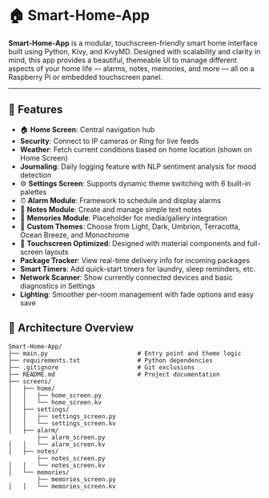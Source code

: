 # 🏠 Smart-Home-App

**Smart-Home-App** is a modular, touchscreen-friendly smart home interface built using Python, Kivy, and KivyMD. Designed with scalability and clarity in mind, this app provides a beautiful, themeable UI to manage different aspects of your home life — alarms, notes, memories, and more — all on a Raspberry Pi or embedded touchscreen panel.

---

## 🚀 Features

- 🏠 **Home Screen**: Central navigation hub
- **Security**: Connect to IP cameras or Ring for live feeds
- **Weather**: Fetch current conditions based on home location (shown on Home Screen)
- **Journaling**: Daily logging feature with NLP sentiment analysis for mood detection
- ⚙️ **Settings Screen**: Supports dynamic theme switching with 6 built-in palettes
- ⏰ **Alarm Module**: Framework to schedule and display alarms
- 📝 **Notes Module**: Create and manage simple text notes
- 📸 **Memories Module**: Placeholder for media/gallery integration
- 🎨 **Custom Themes**: Choose from Light, Dark, Umbrion, Terracotta, Ocean Breeze, and Monochrome
- 📱 **Touchscreen Optimized**: Designed with material components and full-screen layouts
- **Package Tracker**: View real-time delivery info for incoming packages
- **Smart Timers**: Add quick-start timers for laundry, sleep reminders, etc.
- **Network Scanner**: Show currently connected devices and basic diagnostics in Settings
- **Lighting**: Smoother per-room management with fade options and easy save

## 🧠 Architecture Overview

```plaintext
Smart-Home-App/
├── main.py                         # Entry point and theme logic
├── requirements.txt                # Python dependencies
├── .gitignore                      # Git exclusions
├── README.md                       # Project documentation
├── screens/
│   ├── home/
│   │   ├── home_screen.py
│   │   └── home_screen.kv
│   ├── settings/
│   │   ├── settings_screen.py
│   │   └── settings_screen.kv
│   ├── alarm/
        ├── alarm_screen.py
│   │   └── alarm_screen.kv
│   ├── notes/
        ├── notes_screen.py
│   │   └── notes_screen.kv
│   └── memories/
        ├── memories_screen.py
│   │   └── memories_screen.kv
```
